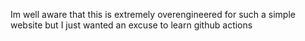 Im well aware that this is extremely overengineered for such a simple website but I just wanted an excuse to learn github actions
